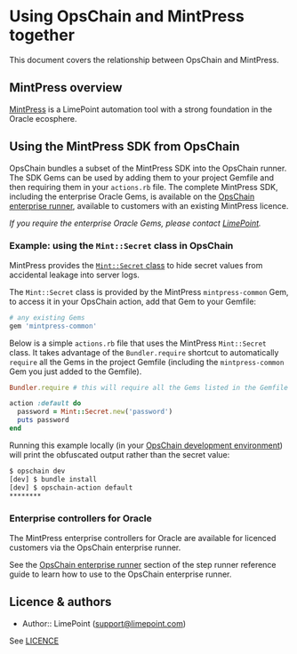# Using OpsChain and MintPress together

This document covers the relationship between OpsChain and MintPress.

## MintPress overview

[MintPress](https://www.limepoint.com/mintpress) is a LimePoint automation tool with a strong foundation in the Oracle ecosphere.

## Using the MintPress SDK from OpsChain

OpsChain bundles a subset of the MintPress SDK into the OpsChain runner. The SDK Gems can be used by adding them to your project Gemfile and then requiring them in your `actions.rb` file. The complete MintPress SDK, including the enterprise Oracle Gems, is available on the [OpsChain enterprise runner](#enterprise-controllers-for-oracle), available to customers with an existing MintPress licence.

_If you require the enterprise Oracle Gems, please contact [LimePoint](mailto:opschain-support@limepoint.com)._

### Example: using the `Mint::Secret` class in OpsChain

MintPress provides the [`Mint::Secret` class](https://docs.limepoint.com/reference/ruby/Mint/Secret.html) to hide secret values from accidental leakage into server logs.

The `Mint::Secret` class is provided by the MintPress `mintpress-common` Gem, to access it in your OpsChain action, add that Gem to your Gemfile:

```ruby
# any existing Gems
gem 'mintpress-common'
```

Below is a simple `actions.rb` file that uses the MintPress `Mint::Secret` class. It takes advantage of the `Bundler.require` shortcut to automatically `require` all the Gems in the project Gemfile (including the `mintpress-common` Gem you just added to the Gemfile).

```ruby
Bundler.require # this will require all the Gems listed in the Gemfile

action :default do
  password = Mint::Secret.new('password')
  puts password
end
```

Running this example locally (in your [OpsChain development environment](../docker_development_environment.md)) will print the obfuscated output rather than the secret value:

```bash
$ opschain dev
[dev] $ bundle install
[dev] $ opschain-action default
********
```

### Enterprise controllers for Oracle

The MintPress enterprise controllers for Oracle are available for licenced customers via the OpsChain enterprise runner.

See the [OpsChain enterprise runner](concepts/step_runner.md#opschain-enterprise-runner) section of the step runner reference guide to learn how to use to the OpsChain enterprise runner.

## Licence & authors

- Author:: LimePoint (support@limepoint.com)

See [LICENCE](/LICENCE.md)
